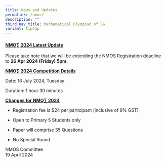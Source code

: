 ```yaml
---
title: News and Updates
permalink: /nmos/
description: ""
third_nav_title: Mathematical Olympiad of SG
variant: tiptap
---
```

<h4></h4>
<p><strong><u>NMO∑ 2024 Latest Update</u></strong>
<br>
<br>Please take note that we will be extending the NMOS Registration deadline
to <strong>26 Apr 2024 (Friday) 5pm.</strong>
<br>
</p>
<p><strong><u>NMO∑ 2024 Competition Details</u></strong>
</p>
<p>Date: 16 July 2024, Tuesday</p>
<p>Duration: 1 hour 30 minutes</p>
<p></p>
<p><strong><u>Changes for NMO∑ 2024</u></strong>
</p>
<ul data-tight="true" class="tight">
<li>
<p>Registration fee is $24 per participant (inclusive of 9% GST)</p>
</li>
<li>
<p>Open to Primary 5 Students only</p>
</li>
<li>
<p>Paper will comprise 35 Questions</p>
</li>
<li>
<p>No Special Round</p>
</li>
</ul>
<p>NMOS Committee
<br>19 April 2024</p>